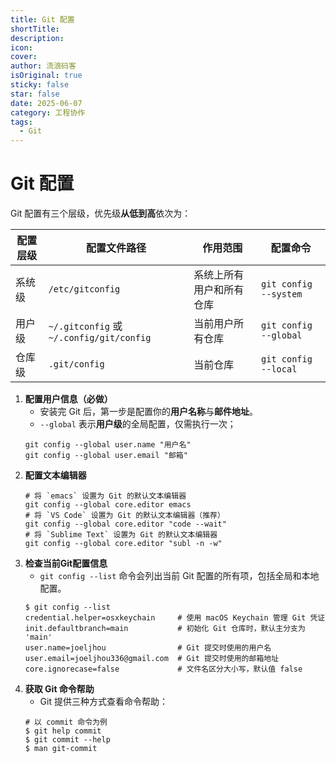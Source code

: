 ```yaml
---
title: Git 配置
shortTitle: 
description: 
icon: 
cover: 
author: 流浪码客
isOriginal: true
sticky: false
star: false
date: 2025-06-07
category: 工程协作
tags:
  - Git
---
```

# Git 配置
Git 配置有三个层级，优先级**从低到高**依次为：

| 配置层级 | 配置文件路径                                  | 作用范围         | 配置命令                  |
| ---- | --------------------------------------- | ------------ | --------------------- |
| 系统级  | `/etc/gitconfig`                        | 系统上所有用户和所有仓库 | `git config --system` |
| 用户级  | `~/.gitconfig` 或 `~/.config/git/config` | 当前用户所有仓库     | `git config --global` |
| 仓库级  | `.git/config`                           | 当前仓库         | `git config --local`  |
1. **配置用户信息（必做）**
	* 安装完 Git 后，第一步是配置你的**用户名称**与**邮件地址**。
	* `--global` 表示**用户级**的全局配置，仅需执行一次；
	```shell
	git config --global user.name "用户名"
	git config --global user.email "邮箱"
	``` 
2. **配置文本编辑器**
	```shell
	# 将 `emacs` 设置为 Git 的默认文本编辑器
	git config --global core.editor emacs
	# 将 `VS Code` 设置为 Git 的默认文本编辑器（推荐）
	git config --global core.editor "code --wait"
	# 将 `Sublime Text` 设置为 Git 的默认文本编辑器
	git config --global core.editor "subl -n -w"
	```
3. **检查当前Git配置信息**
	* `git config --list` 命令会列出当前 Git 配置的所有项，包括全局和本地配置。
	```shell
	$ git config --list
	credential.helper=osxkeychain     # 使用 macOS Keychain 管理 Git 凭证
	init.defaultbranch=main           # 初始化 Git 仓库时，默认主分支为 'main'
	user.name=joeljhou                # Git 提交时使用的用户名
	user.email=joeljhou336@gmail.com  # Git 提交时使用的邮箱地址
	core.ignorecase=false             # 文件名区分大小写，默认值 false
	```
4. **获取 Git 命令帮助**
	* Git 提供三种方式查看命令帮助：
	```shell
	# 以 commit 命令为例
	$ git help commit
	$ git commit --help
	$ man git-commit
	```